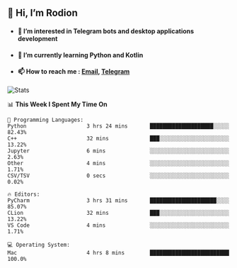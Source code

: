 ## 👋 Hi, I’m Rodion
- #### 👀 I’m interested in Telegram bots and desktop applications development
- #### 🌱 I’m currently learning Python and Kotlin
- #### 📫 How to reach me : [Email](mailto:me@lavn.ml), [Telegram](https://t.me/fast_geek)

![Stats](https://github-readme-stats.vercel.app/api?username=rodion-gudz&show_icons=true&theme=github_dark&hide_border=true&hide=issues&count_private=true&layout=compact)


<!--START_SECTION:waka-->
📊 **This Week I Spent My Time On** 

```text
💬 Programming Languages: 
Python                   3 hrs 24 mins       ████████████████████░░░░░   82.43% 
C++                      32 mins             ███░░░░░░░░░░░░░░░░░░░░░░   13.22% 
Jupyter                  6 mins              ░░░░░░░░░░░░░░░░░░░░░░░░░   2.63% 
Other                    4 mins              ░░░░░░░░░░░░░░░░░░░░░░░░░   1.71% 
CSV/TSV                  0 secs              ░░░░░░░░░░░░░░░░░░░░░░░░░   0.02%

🔥 Editors: 
PyCharm                  3 hrs 31 mins       █████████████████████░░░░   85.07% 
CLion                    32 mins             ███░░░░░░░░░░░░░░░░░░░░░░   13.22% 
VS Code                  4 mins              ░░░░░░░░░░░░░░░░░░░░░░░░░   1.71%

💻 Operating System: 
Mac                      4 hrs 8 mins        █████████████████████████   100.0%

```


<!--END_SECTION:waka-->
